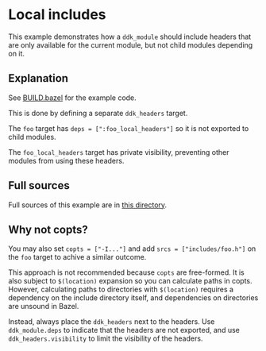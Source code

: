 # Local includes

This example demonstrates how a `ddk_module` should include headers that are
only available for the current module, but not child modules depending on it.

## Explanation

See [BUILD.bazel](BUILD.bazel) for the example code.

This is done by defining a separate `ddk_headers` target.

The `foo` target has `deps = [":foo_local_headers"]` so it is not exported
to child modules.

The `foo_local_headers` target has private visibility, preventing other modules
from using these headers.

## Full sources

Full sources of this example are in [this directory](.).

## Why not copts?

You may also set `copts = ["-I..."]` and add `srcs = ["includes/foo.h"]`
on the `foo` target to achive a similar outcome.

This approach is not recommended because `copts` are free-formed. It is also
subject to `$(location)` expansion so you can calculate paths in copts.
However, calculating paths to directories with `$(location)` requires a
dependency on the include directory itself, and dependencies on directories are
unsound in Bazel.

Instead, always place the `ddk_headers` next to the headers. Use
`ddk_module.deps` to indicate that the headers are not exported, and use
`ddk_headers.visibility` to limit the visibility of the headers.

